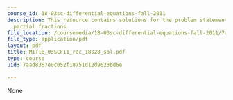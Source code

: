 ```yaml
---
course_id: 18-03sc-differential-equations-fall-2011
description: This resource contains solutions for the problem statements related to
  partial fractions.
file_location: /coursemedia/18-03sc-differential-equations-fall-2011/7aad8367e0c052f18751d12d9623bd6e_MIT18_03SCF11_rec_18s28_sol.pdf
file_type: application/pdf
layout: pdf
title: MIT18_03SCF11_rec_18s28_sol.pdf
type: course
uid: 7aad8367e0c052f18751d12d9623bd6e

---
```

None